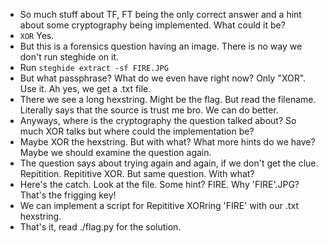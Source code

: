 - So much stuff about TF, FT being the only correct answer and a hint about some cryptography being implemented. What could it be? 
- ```XOR``` Yes.
- But this is a forensics question having an image. There is no way we don't run steghide on it.
- Run ```steghide extract -sf FIRE.JPG ```
- But what passphrase? What do we even have right now? Only "XOR". Use it. Ah yes, we get a .txt file.
- There we see a long hexstring. Might be the flag. But read the filename. Literally says that the source is trust me bro. We can do better.
- Anyways, where is the cryptography the question talked about? So much XOR talks but where could the implementation be?
- Maybe XOR the hexstring. But with what? What more hints do we have? Maybe we should examine the question again.
- The question says about trying again and again, if we don't get the clue. Repitition. Repititive XOR. But same question. With what?
- Here's the catch. Look at the file. Some hint? FIRE. Why 'FIRE'.JPG? That's the frigging key!
- We can implement a script for Repititive XORring 'FIRE' with our .txt hexstring.
- That's it, read ./flag.py for the solution.
